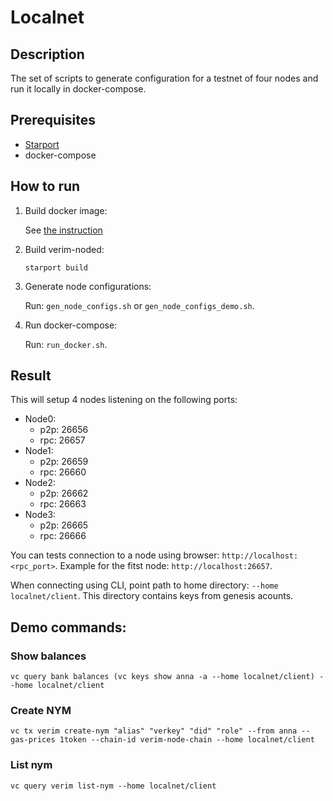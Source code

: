 # Localnet

## Description

The set of scripts to generate configuration for a testnet of four nodes and run it locally in docker-compose.

## Prerequisites

- [Starport](https://docs.starport.network/intro/install.html) 
- docker-compose

## How to run

1.  Build docker image:

    See [the instruction](../docker/README.md)

2. Build verim-noded:

    ```
    starport build
    ```

3. Generate node configurations:

    Run: `gen_node_configs.sh` or `gen_node_configs_demo.sh`.

4. Run docker-compose:

    Run: `run_docker.sh`.

## Result

This will setup 4 nodes listening on the following ports:

- Node0:
    - p2p: 26656
    - rpc: 26657
- Node1:
    - p2p: 26659
    - rpc: 26660
- Node2:
    - p2p: 26662
    - rpc: 26663
- Node3:
    - p2p: 26665
    - rpc: 26666

You can tests connection to a node using browser: `http://localhost:<rpc_port>`. Example for the fitst node: `http://localhost:26657`.

When connecting using CLI, point path to home directory: `--home localnet/client`. This directory contains keys from genesis acounts.

## Demo commands:

### Show balances

```
vc query bank balances (vc keys show anna -a --home localnet/client) --home localnet/client
```

### Create NYM

```
vc tx verim create-nym "alias" "verkey" "did" "role" --from anna --gas-prices 1token --chain-id verim-node-chain --home localnet/client
```

### List nym

```
vc query verim list-nym --home localnet/client
```
